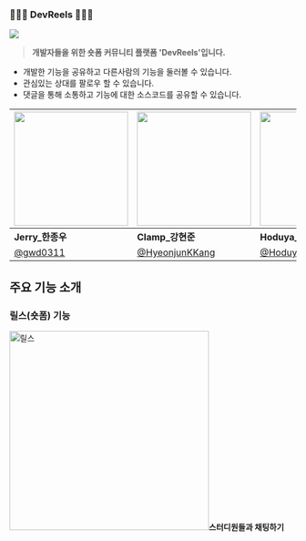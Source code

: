 ### 🧑🏻‍💻 DevReels 👩🏻‍💻 

<img src="https://github.com/DevReelsTeam/DevReels/assets/121999075/2e98fac7-1c44-45dd-b935-25ffb9903fb6">


> **개발자들을 위한 숏폼 커뮤니티 플랫폼 'DevReels'입니다.**

- 개발한 기능을 공유하고 다른사람의 기능을 둘러볼 수 있습니다.
- 관심있는 상대를 팔로우 할 수 있습니다.
- 댓글을 통해 소통하고 기능에 대한 소스코드를 공유할 수 있습니다.



<p align = "center">

| <img src="https://avatars.githubusercontent.com/u/64826110?v=4" width="200"> | <img src="https://avatars.githubusercontent.com/u/121999075?v=4" width="200"> | <img src="https://avatars.githubusercontent.com/u/73777995?v=4" width="200"> | 
| ---------------------------------------------------------------------------- | ----------------------------------------------------------------------------- | ---------------------------------------------------------------------------- | 
| **Jerry_한종우**                                                             | **Clamp_강현준**                                                              | **Hoduya_최호준**                                                             | **S043\_이주훈**                                                             |
| [@gwd0311](https://github.com/gwd0311)                                     | [@HyeonjunKKang](https://github.com/HyeonjunKKang)                                        | [@Hoduya](https://github.com/Hoduya)                                           |

</p>

## **주요 기능 소개**

### **릴스(숏폼) 기능**

<p>
<img alt="릴스" src="https://github.com/DevReelsTeam/DevReels/assets/121999075/01aa92ed-8697-495b-ba8a-046c8bc52c4b" width="350>
</p>
- 관심있는 상대방을 팔로우할 수 있습니다.
- 좋아요를 눌러 관심을 표시할 수 있습니다.
- 댓글을 남겨 의견을 공유할 수 있습니다.
- 기능에 해당하는 깃허브로 이동할 수 있습니다.



### **스터디원들과 채팅하기**


